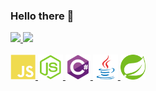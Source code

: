 ### Hello there 🖖

<div style="display: inline_block">
  <a href="https://github.com/VitorDLeo">
    <img height="140em" src="https://github-readme-stats.vercel.app/api?username=VitorDLeo&show_icons=true&theme=github_dark&include_all_commits=true&count_private=true"/>
    <img height="140em" src="https://github-readme-stats.vercel.app/api/top-langs/?username=VitorDLeo&layout=compact&langs_count=16&theme=github_dark&count_private=true"/>
</div>
  
<div style="display: inline_block"><br>
  <img aligns="center" alt="JavaScript" height="40" width="40" src="https://raw.githubusercontent.com/devicons/devicon/master/icons/javascript/javascript-plain.svg">
  <img aligns="center" alt="CSS" height="40" width="40" src="https://raw.githubusercontent.com/devicons/devicon/master/icons/nodejs/nodejs-original.svg">
  <img aligns="center" alt="CSS" height="40" width="40" src="https://raw.githubusercontent.com/devicons/devicon/master/icons/csharp/csharp-original.svg">
  <!--
  <img aligns="center" alt="CSS" height="40" width="40" src="https://raw.githubusercontent.com/devicons/devicon/master/icons/elixir/elixir-original.svg">
  <img aligns="center" alt="CSS" height="40" width="40" src="https://raw.githubusercontent.com/devicons/devicon/master/icons/phoenix/phoenix-original.svg">
  -->
  <img aligns="center" alt="CSS" height="40" width="40" src="https://raw.githubusercontent.com/devicons/devicon/master/icons/java/java-original.svg">
  <img aligns="center" alt="CSS" height="40" width="40" src="https://raw.githubusercontent.com/devicons/devicon/master/icons/spring/spring-original.svg">
</div>
